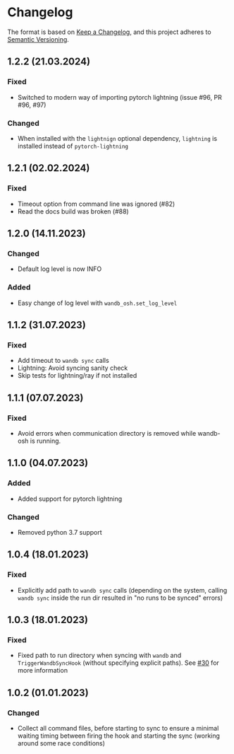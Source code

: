 # Changelog

The format is based on [Keep a Changelog](https://keepachangelog.com/en/1.0.0/),
and this project adheres to [Semantic Versioning](https://semver.org/spec/v2.0.0.html).

## 1.2.2 (21.03.2024)

### Fixed

- Switched to modern way of importing pytorch lightning (issue #96, PR #96, #97)

### Changed

- When installed with the `lightnign` optional dependency, `lightning` is installed
  instead of `pytorch-lightning`

## 1.2.1 (02.02.2024)

### Fixed

- Timeout option from command line was ignored (#82)
- Read the docs build was broken (#88)

## 1.2.0 (14.11.2023)

### Changed

- Default log level is now INFO

### Added

- Easy change of log level with `wandb_osh.set_log_level`

## 1.1.2 (31.07.2023)

### Fixed

- Add timeout to `wandb sync` calls
- Lightning: Avoid syncing sanity check
- Skip tests for lightning/ray if not installed

## 1.1.1 (07.07.2023)

### Fixed

- Avoid errors when communication directory is removed while wandb-osh is
  running.

## 1.1.0 (04.07.2023)

### Added

- Added support for pytorch lightning

### Changed

- Removed python 3.7 support

## 1.0.4 (18.01.2023)

### Fixed

- Explicitly add path to `wandb sync` calls (depending on the system, calling
  `wandb sync` inside the run dir resulted in "no runs to be synced" errors)

## 1.0.3 (18.01.2023)

### Fixed

- Fixed path to run directory when syncing with `wandb` and `TriggerWandbSyncHook`
  (without specifying explicit paths). See [#30](https://github.com/klieret/wandb-offline-sync-hook/issues/30)
  for more information

## 1.0.2 (01.01.2023)

### Changed

- Collect all command files, before starting to sync to ensure a minimal waiting
  timing between firing the hook and starting the sync (working around some
  race conditions)
